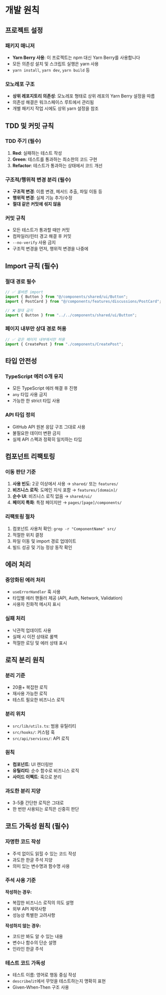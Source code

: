 # 개발 원칙

## 프로젝트 설정

### 패키지 매니저

- **Yarn Berry 사용**: 이 프로젝트는 npm 대신 Yarn Berry를 사용합니다
- 모든 의존성 설치 및 스크립트 실행은 yarn 사용
- `yarn install`, `yarn dev`, `yarn build` 등

### 모노레포 구조

- **상위 레포지토리 의존성**: 모노레포 형태로 상위 레포의 Yarn Berry 설정을 따름
- 의존성 해결은 워크스페이스 루트에서 관리됨
- 개별 패키지 작업 시에도 상위 yarn 설정을 참조

## TDD 및 커밋 규칙

### TDD 주기 (필수)

1. **Red**: 실패하는 테스트 작성
2. **Green**: 테스트를 통과하는 최소한의 코드 구현  
3. **Refactor**: 테스트가 통과하는 상태에서 코드 개선

### 구조적/행위적 변경 분리 (필수)

- **구조적 변경**: 이름 변경, 메서드 추출, 파일 이동 등
- **행위적 변경**: 실제 기능 추가/수정
- **절대 같은 커밋에 섞지 않음**

### 커밋 규칙

- 모든 테스트가 통과할 때만 커밋
- 컴파일러/린터 경고 해결 후 커밋
- `--no-verify` 사용 금지
- 구조적 변경을 먼저, 행위적 변경을 나중에

## Import 규칙 (필수)

### 절대 경로 필수

```typescript
// ✅ 올바른 import
import { Button } from "@/components/shared/ui/Button";
import { PostCard } from "@/components/features/discussions/PostCard";

// ❌ 절대 금지
import { Button } from "../../components/shared/ui/Button";
```

### 페이지 내부만 상대 경로 허용

```typescript
// ✅ 같은 페이지 내부에서만 허용
import { CreatePost } from "./components/CreatePost";
```

## 타입 안전성

### TypeScript 에러 0개 유지

- 모든 TypeScript 에러 해결 후 진행
- `any` 타입 사용 금지
- 가능한 한 strict 타입 사용

### API 타입 정의

- GitHub API 원본 응답 구조 그대로 사용
- 불필요한 데이터 변환 금지
- 실제 API 스펙과 정확히 일치하는 타입

## 컴포넌트 리팩토링

### 이동 판단 기준

1. **사용 빈도**: 2곳 이상에서 사용 → `shared/` 또는 `features/`
2. **비즈니스 로직**: 도메인 지식 포함 → `features/[domain]/`
3. **순수 UI**: 비즈니스 로직 없음 → `shared/ui/`
4. **페이지 특화**: 특정 페이지만 → `pages/[page]/components/`

### 리팩토링 절차

1. 컴포넌트 사용처 확인: `grep -r "ComponentName" src/`
2. 적절한 위치 결정
3. 파일 이동 및 import 경로 업데이트
4. 빌드 성공 및 기능 정상 동작 확인

## 에러 처리

### 중앙화된 에러 처리

- `useErrorHandler` 훅 사용
- 타입별 에러 핸들러 제공 (API, Auth, Network, Validation)
- 사용자 친화적 메시지 표시

### 실패 처리

- 낙관적 업데이트 사용
- 실패 시 이전 상태로 롤백
- 적절한 로딩 및 에러 상태 표시

## 로직 분리 원칙

### 분리 기준

- 20줄+ 복잡한 로직
- 재사용 가능한 로직
- 테스트 필요한 비즈니스 로직

### 분리 위치

- `src/lib/utils.ts`: 범용 유틸리티
- `src/hooks/`: 커스텀 훅
- `src/api/services/`: API 로직

### 원칙

- **컴포넌트**: UI 렌더링만
- **유틸리티**: 순수 함수로 비즈니스 로직
- **사이드 이펙트**: 훅으로 분리

### 과도한 분리 지양

- 3-5줄 간단한 로직은 그대로
- 한 번만 사용되는 로직은 신중히 판단

## 코드 가독성 원칙 (필수)

### 자명한 코드 작성

- 주석 없이도 읽힐 수 있는 코드 작성
- 과도한 한글 주석 지양
- 의미 있는 변수명과 함수명 사용

### 주석 사용 기준

**작성하는 경우:**

- 복잡한 비즈니스 로직의 의도 설명
- 외부 API 제약사항
- 성능상 특별한 고려사항

**작성하지 않는 경우:**

- 코드만 봐도 알 수 있는 내용
- 변수나 함수의 단순 설명
- 인라인 한글 주석

### 테스트 코드 가독성

- 테스트 이름: 영어로 행동 중심 작성
- `describe`/`it`에서 무엇을 테스트하는지 명확히 표현
- Given-When-Then 구조 사용
